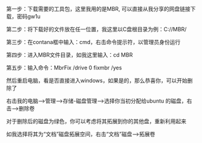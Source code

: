 第一步：下载需要的工具包，这里我用的是MBR, 可以直接从我分享的网盘链接下载，密码gw1u

第二步：将下载好的文件放在任一位置，我这里以C盘根目录为例：C://MBR/

第三步：在contana框中输入：cmd，右击命令提示符，以管理员身份运行 


第四步：进入MBR文件目录，如我这里输入：cd MBR

第五步：输入命令：MbrFix /drive 0 fixmbr /yes

然后重启电脑，看是否直接进入windows，如果是的，那么恭喜你，可以开始删除了

右击我的电脑–>管理–>存储-磁盘管理–>选择你当初分配给ubuntu 的磁盘，右击–>删除卷

对于删除后的磁盘为绿色，你可以考虑将其拓展到你的其他盘，重新利用起来

如我选择将其为“文档”磁盘拓展空间，右击“文档”磁盘–>拓展卷
